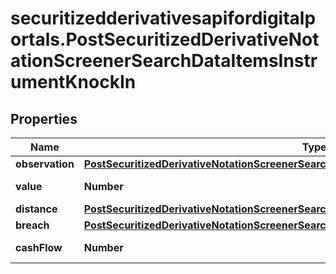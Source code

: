 # securitizedderivativesapifordigitalportals.PostSecuritizedDerivativeNotationScreenerSearchDataItemsInstrumentKnockIn

## Properties

Name | Type | Description | Notes
------------ | ------------- | ------------- | -------------
**observation** | [**PostSecuritizedDerivativeNotationScreenerSearchDataItemsInstrumentKnockOutObservation**](PostSecuritizedDerivativeNotationScreenerSearchDataItemsInstrumentKnockOutObservation.md) |  | [optional] 
**value** | **Number** | Value of the knock-in. | [optional] 
**distance** | [**PostSecuritizedDerivativeNotationScreenerSearchDataItemsInstrumentKnockInDistance**](PostSecuritizedDerivativeNotationScreenerSearchDataItemsInstrumentKnockInDistance.md) |  | [optional] 
**breach** | [**PostSecuritizedDerivativeNotationScreenerSearchDataItemsInstrumentKnockInBreach**](PostSecuritizedDerivativeNotationScreenerSearchDataItemsInstrumentKnockInBreach.md) |  | [optional] 
**cashFlow** | **Number** | Cash flow amount. | [optional] 



